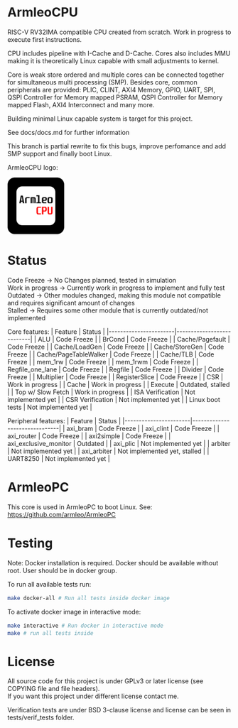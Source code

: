 # ArmleoCPU

RISC-V RV32IMA compatible CPU created from scratch.  Work in progress to execute first instructions.

CPU includes pipeline with I-Cache and D-Cache. Cores also includes MMU making it is theoretically Linux capable with small adjustments to kernel.

Core is weak store ordered and multiple cores can be connected together for simultaneous multi processing (SMP).
Besides core, common peripherals are provided: PLIC, CLINT, AXI4 Memory, GPIO, UART, SPI, QSPI Controller for Memory mapped PSRAM, QSPI Controller for Memory mapped Flash, AXI4 Interconnect and many more.

Building minimal Linux capable system is target for this project.

See docs/docs.md for further information

This branch is partial rewrite to fix this bugs, improve perfomance and add SMP support and finally boot Linux.

ArmleoCPU logo:

<img src="docs/Logo.png" alt="ArmleoCPU Logo" width="128"/>

# Status

Code Freeze -> No Changes planned, tested in simulation  
Work in progress -> Currently work in progress to implement and fully test  
Outdated -> Other modules changed, making this module not compatible and requires significant amount of changes  
Stalled -> Requires some other module that is currently outdated/not implemented  

Core features:
| Feature               | Status                    |
|-----------------------|---------------------------|
| ALU                   | Code Freeze               |
| BrCond                | Code Freeze               |
| Cache/Pagefault       | Code Freeze               |
| Cache/LoadGen         | Code Freeze               |
| Cache/StoreGen        | Code Freeze               |
| Cache/PageTableWalker | Code Freeze               |
| Cache/TLB             | Code Freeze               |
| mem_1rw               | Code Freeze               |
| mem_1rwm              | Code Freeze               |
| Regfile_one_lane      | Code Freeze               |
| Regfile               | Code Freeze               |
| Divider               | Code Freeze               |
| Multiplier            | Code Freeze               |
| RegisterSlice         | Code Freeze               |
| CSR                   | Work in progress          |
| Cache                 | Work in progress          |
| Execute               | Outdated, stalled         |
| Top w/ Slow Fetch     | Work in progress          |
| ISA Verification      | Not implemented yet       |
| CSR Verification      | Not implemented yet       |
| Linux boot tests      | Not implemented yet       |

Peripheral features:
| Feature               | Status                        |
|-----------------------|-------------------------------|
| axi_bram              | Code Freeze                   |
| axi_clint             | Code Freeze                   |
| axi_router            | Code Freeze                   |
| axi2simple            | Code Freeze                   |
| axi_exclusive_monitor | Outdated                      |
| axi_plic              | Not implemented yet           |
| arbiter               | Not implemented yet           |
| axi_arbiter           | Not implemented yet, stalled  |
| UART8250              | Not implemented yet           |

# ArmleoPC
This core is used in ArmleoPC to boot Linux. See: https://github.com/armleo/ArmleoPC

# Testing
Note: Docker installation is required. Docker should be available without root. User should be in docker group.

To run all available tests run:

```bash
make docker-all # Run all tests inside docker image
```

To activate docker image in interactive mode:
```bash
make interactive # Run docker in interactive mode
make # run all tests inside
```

# License
All source code for this project is under GPLv3 or later license (see COPYING file and file headers).  
If you want this project under different license contact me.

Verification tests are under BSD 3-clause license and license can be seen in tests/verif_tests folder.

